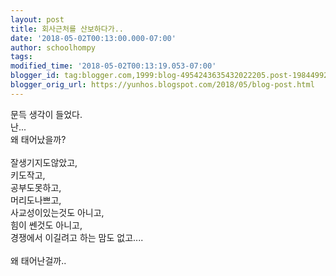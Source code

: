 ```yaml
---
layout: post
title: 회사근처를 산보하다가..
date: '2018-05-02T00:13:00.000-07:00'
author: schoolhompy
tags: 
modified_time: '2018-05-02T00:13:19.053-07:00'
blogger_id: tag:blogger.com,1999:blog-4954243635432022205.post-1984499256405684832
blogger_orig_url: https://yunhos.blogspot.com/2018/05/blog-post.html
---
```


문득 생각이 들었다.<br />난...<br />왜 태어났을까?<br /><br />잘생기지도않았고,<br />키도작고,<br />공부도못하고,<br />머리도나쁘고,<br />사교성이있는것도 아니고,<br />힘이 쎈것도 아니고,<br />경쟁에서 이길려고 하는 맘도 없고....<br /><br />왜 태어난걸까..<br /><br /><br />